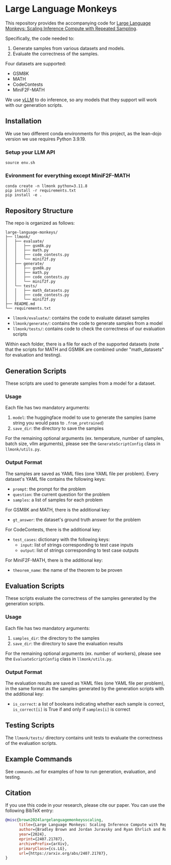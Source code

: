 # Large Language Monkeys

This repository provides the accompanying code for [Large Language Monkeys: Scaling Inference Compute with Repeated Sampling](https://arxiv.org/abs/2407.21787).

Specifically, the code needed to:
1. Generate samples from various datasets and models.
2. Evaluate the correctness of the samples.

Four datasets are supported:
- GSM8K
- MATH
- CodeContests
- MiniF2F-MATH

We use [vLLM](https://docs.vllm.ai/en/latest/index.html) to do inference, so any models that they support will work with our generation scripts.

## Installation

We use two different conda environments for this project, as the lean-dojo version we use requires Python 3.9.19.

### Setup your LLM API  
```
source env.sh
```

### Evironment for everything except MiniF2F-MATH

```
conda create -n llmonk python=3.11.8
pip install -r requirements.txt
pip install -e . 
```

## Repository Structure

The repo is organized as follows:

```
large-language-monkeys/
├── llmonk/
│   ├── evaluate/
│   │   ├── gsm8k.py
│   │   ├── math.py
│   │   ├── code_contests.py
│   │   └── minif2f.py
│   ├── generate/
│   │   ├── gsm8k.py
│   │   ├── math.py
│   │   ├── code_contests.py
│   │   └── minif2f.py
│   └── tests/
│   │   ├── math_datasets.py
│   │   ├── code_contests.py
│   │   └── minif2f.py
├── README.md
└── requirements.txt
```

- `llmonk/evaluate/`: contains the code to evaluate dataset samples
- `llmonk/generate/`: contains the code to generate samples from a model
- `llmonk/tests/`: contains code to check the correctness of our evaluation scripts

Within each folder, there is a file for each of the supported datasets (note that the scripts for MATH and GSM8K are combined under "math_datasets" for evaluation and testing).

## Generation Scripts

These scripts are used to generate samples from a model for a dataset.

### Usage

Each file has two mandatory arguments:
1. `model`: the huggingface model to use to generate the samples (same string you would pass to `.from_pretrained`)
2. `save_dir`: the directory to save the samples

For the remaining optional arguments (ex. temperature, number of samples, batch size, vllm arguments), please see the `GenerateScriptConfig` class in `llmonk/utils.py`.

### Output Format

The samples are saved as YAML files (one YAML file per problem). Every dataset's YAML file contains the following keys:
- `prompt`: the prompt for the problem
- `question`: the current question for the problem
- `samples`: a list of samples for each problem

For GSM8K and MATH, there is the additional key:
- `gt_answer`: the dataset's ground truth answer for the problem

For CodeContests, there is the additional key:
- `test_cases`: dictionary with the following keys:
    - `input`: list of strings corresponding to test case inputs
    - `output`: list of strings corresponding to test case outputs

For MiniF2F-MATH, there is the additional key:
- `theorem_name`: the name of the theorem to be proven

## Evaluation Scripts

These scripts evaluate the correctness of the samples generated by the generation scripts.

### Usage

Each file has two mandatory arguments:
1. `samples_dir`: the directory to the samples
2. `save_dir`: the directory to save the evaluation results

For the remaining optional arguments (ex. number of workers), please see the `EvaluateScriptConfig` class in `llmonk/utils.py`.

### Output Format

The evaluation results are saved as YAML files (one YAML file per problem), in the same format as the samples generated by the generation scripts with the additional key:
- `is_correct`: a list of booleans indicating whether each sample is correct, `is_correct[i]` is True if and only if `samples[i]` is correct

## Testing Scripts

The `llmonk/tests/` directory contains unit tests to evaluate the correctness of the evaluation scripts.

## Example Commands

See `commands.md` for examples of how to run generation, evaluation, and testing.

## Citation

If you use this code in your research, please cite our paper. You can use the following BibTeX entry:

```bibtex
@misc{brown2024largelanguagemonkeysscaling,
      title={Large Language Monkeys: Scaling Inference Compute with Repeated Sampling}, 
      author={Bradley Brown and Jordan Juravsky and Ryan Ehrlich and Ronald Clark and Quoc V. Le and Christopher Ré and Azalia Mirhoseini},
      year={2024},
      eprint={2407.21787},
      archivePrefix={arXiv},
      primaryClass={cs.LG},
      url={https://arxiv.org/abs/2407.21787}, 
}
```
